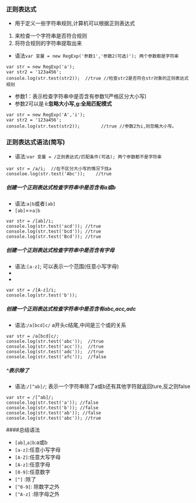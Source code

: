 ### 正则表达式
- 用于定义一些字符串规则,计算机可以根据正则表达式
1. 来检查一个字符串是否符合规则
2. 将符合规则的字符串提取出来
- 语法`var 变量 = new RegExp('参数1','参数2(可选)'); 两个参数都是字符串`
```
var str = new RegExp('a');
var str2 = '123a456';
console.log(str.test(str2));  //true //检查str2是否符合str对象的正则表达式规则
```
- 参数1：表示检查字符串中是否含有参数1(严格区分大小写)
- 参数2可以是 **i:忽略大小写,g:全局匹配模式**
```
var str = new RegExp('A','i');
var str2 = '123a456';
console.log(str.test(str2));        //true //参数2为i,则忽略大小写。
```
### 正则表达式语法(简写)
- 语法:`var 变量 = /正则表达式/匹配条件(可选); 两个参数都不是字符串`
```
var str = /a/i;  //在不区分大小写的情况下找a
consoloe.log(str.test('Abc'));    //true
``` 
##### 创建一个正则表达式检查字符串中是否含有a或b
- 语法:`a|b`或者`[ab]`
- `[ab]`==`a|b`
```
var str = /[ab]/i;
console.log(str.test('acd')); //true
console.log(str.test('bcd')); //true
console.log(str.test('Bcd')); //true
```
##### 创建一个正则表达式检查字符串中是否含有字母
- 语法:`[a-z]`; 可以表示一个范围(任意小写字母)
- [A-Z]:任意大写字母(大写A到大写Z)
- [A-z]:任意字母(大写A到小写z)
```
var str = /[A-z]/i;
console.log(str.test('b'));
```
##### 创建一个正则表达式检查字符串中是否含有abc,acc,adc
- 语法:`/a[bcd]c/` a开头c结尾,中间是三个或的关系
```
var str = /a[bcd]c/;
console.log(str.test('abc'));  //true
console.log(str.test('acc'));  //true
console.log(str.test('adc'));  //true
console.log(str.test('afc'));  //false
```
##### ^表示除了
- 语法:`/[^ab]/`; 表示一个字符串除了a或b还有其他字符就返回ture,反之则false
```
var str = /[^ab]/;
console.log(str.test('a')); //false
console.log(str.test('b')); //false
console.log(str.test('ab')); //false
console.log(str.test('abc')); //true
```
####总结语法
- `[ab]`,`a|b`:a或b
- `[a-z]`:任意小写字母
- `[A-Z]`:任意大写字母
- `[A-z]`:任意字母
- `[0-9]`:任意数字
- `[^]`  :除了
- `[^0-9]`: 除数字之外 
- `[^A-z]` :除字母之外 

